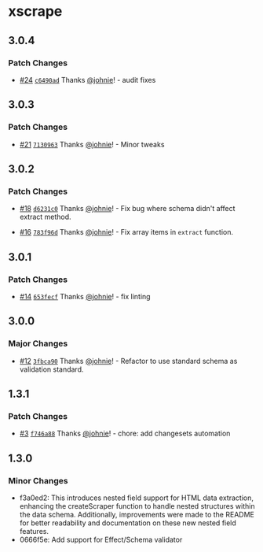 # xscrape

## 3.0.4

### Patch Changes

- [#24](https://github.com/johnie/xscrape/pull/24) [`c6490ad`](https://github.com/johnie/xscrape/commit/c6490addca09fb23a0405d9aa978112868c022d6) Thanks [@johnie](https://github.com/johnie)! - audit fixes

## 3.0.3

### Patch Changes

- [#21](https://github.com/johnie/xscrape/pull/21) [`7130963`](https://github.com/johnie/xscrape/commit/713096321fe0885dc9f747975804ac4b895580e0) Thanks [@johnie](https://github.com/johnie)! - Minor tweaks

## 3.0.2

### Patch Changes

- [#18](https://github.com/johnie/xscrape/pull/18) [`d6231c0`](https://github.com/johnie/xscrape/commit/d6231c0ebb31c7e8be310dd23a7085a148047112) Thanks [@johnie](https://github.com/johnie)! - Fix bug where schema didn't affect extract method.

- [#16](https://github.com/johnie/xscrape/pull/16) [`783f96d`](https://github.com/johnie/xscrape/commit/783f96df457f685bc77f79d52af0f0dc663c662c) Thanks [@johnie](https://github.com/johnie)! - Fix array items in `extract` function.

## 3.0.1

### Patch Changes

- [#14](https://github.com/johnie/xscrape/pull/14) [`653fecf`](https://github.com/johnie/xscrape/commit/653fecf6b80097bc348c3cc31c2d97cd368e2715) Thanks [@johnie](https://github.com/johnie)! - fix linting

## 3.0.0

### Major Changes

- [#12](https://github.com/johnie/xscrape/pull/12) [`3fbca90`](https://github.com/johnie/xscrape/commit/3fbca90522aae6ef302150a2679aa973e36114fd) Thanks [@johnie](https://github.com/johnie)! - Refactor to use standard schema as validation standard.

## 1.3.1

### Patch Changes

- [#3](https://github.com/johnie/xscrape/pull/3) [`f746a88`](https://github.com/johnie/xscrape/commit/f746a88c1082bf6dafd5a3007f49ee930d243e14) Thanks [@johnie](https://github.com/johnie)! - chore: add changesets automation

## 1.3.0

### Minor Changes

- f3a0ed2: This introduces nested field support for HTML data extraction, enhancing the createScraper function to handle nested structures within the data schema. Additionally, improvements were made to the README for better readability and documentation on these new nested field features.
- 0666f5e: Add support for Effect/Schema validator

